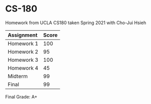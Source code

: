 # CS-180

Homework from UCLA CS180 taken Spring 2021 with Cho-Jui Hsieh

| Assignment | Score |
| :--------- | :---- |
| Homework 1 | 100   |
| Homework 2 | 95    |
| Homework 3 | 100   |
| Homework 4 | 45    |
| Midterm    | 99    |
| Final      | 99    |

Final Grade: A+

